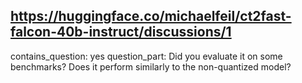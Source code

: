 ## https://huggingface.co/michaelfeil/ct2fast-falcon-40b-instruct/discussions/1

contains_question: yes
question_part: Did you evaluate it on some benchmarks? Does it perform similarly to the non-quantized model?